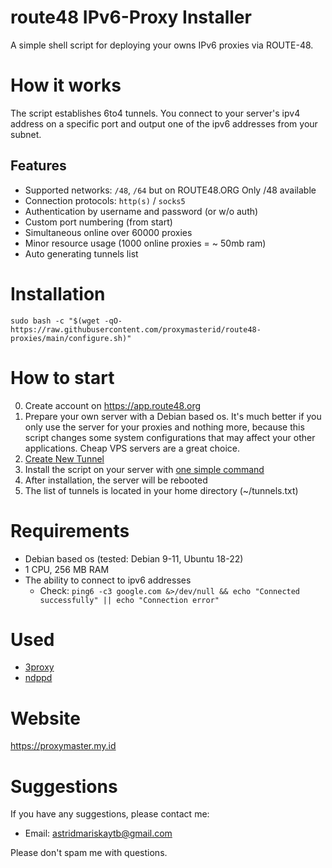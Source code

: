 # route48 IPv6-Proxy Installer

A simple shell script for deploying your owns IPv6 proxies via ROUTE-48.

# How it works

The script establishes 6to4 tunnels. You connect to your server's ipv4 address on a specific port and output one of the ipv6 addresses from your subnet.

## Features

-   Supported networks: `/48`, `/64` but on ROUTE48.ORG Only /48 available
-   Connection protocols: `http(s)` / `socks5`
-   Authentication by username and password (or w/o auth)
-   Custom port numbering (from start)
-   Simultaneous online over 60000 proxies
-   Minor resource usage (1000 online proxies = ~ 50mb ram)
-   Auto generating tunnels list

# Installation

```
sudo bash -c "$(wget -qO- https://raw.githubusercontent.com/proxymasterid/route48-proxies/main/configure.sh)"
```

# How to start

0. Create account on https://app.route48.org
1. Prepare your own server with a Debian based os.
   It's much better if you only use the server for your proxies and nothing more, because this script changes some system configurations that may affect your other applications. Cheap VPS servers are a great choice.
2. [Create New Tunnel](https://app.route48.org/tunnels/create?tid=762030#:~:text=Create%20New%20Tunnel)
3. Install the script on your server with [one simple command](https://github.com/astridytb/route48-proxies/blob/main/README.md#installation)
4. After installation, the server will be rebooted
5. The list of tunnels is located in your home directory (~/tunnels.txt)

# Requirements

-   Debian based os (tested: Debian 9-11, Ubuntu 18-22)
-   1 CPU, 256 MB RAM
-   The ability to connect to ipv6 addresses
    -   Check: `ping6 -c3 google.com &>/dev/null && echo "Connected successfully" || echo "Connection error"`

# Used

-   [3proxy](https://github.com/z3APA3A/3proxy)
-   [ndppd](https://github.com/DanielAdolfsson/ndppd)

# Website
https://proxymaster.my.id

# Suggestions

If you have any suggestions, please contact me:

-   Email: astridmariskaytb@gmail.com

Please don't spam me with questions.
